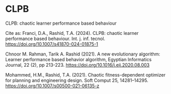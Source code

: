 # CLPB
CLPB: chaotic learner performance based behaviour

Cite as: 
Franci, D.A., Rashid, T.A. (2024).  CLPB: chaotic learner performance based behaviour. Int. j. inf. tecnol.  https://doi.org/10.1007/s41870-024-01875-1

Chnoor M. Rahman, Tarik A. Rashid (2021). A new evolutionary algorithm: Learner performance based behavior algorithm, Egyptian Informatics Journal, 22 (2),  pp 213-223. https://doi.org/10.1016/j.eij.2020.08.003

Mohammed, H.M., Rashid, T.A. (2021). Chaotic fitness-dependent optimizer for planning and engineering design. Soft Comput 25, 14281–14295. https://doi.org/10.1007/s00500-021-06135-z
